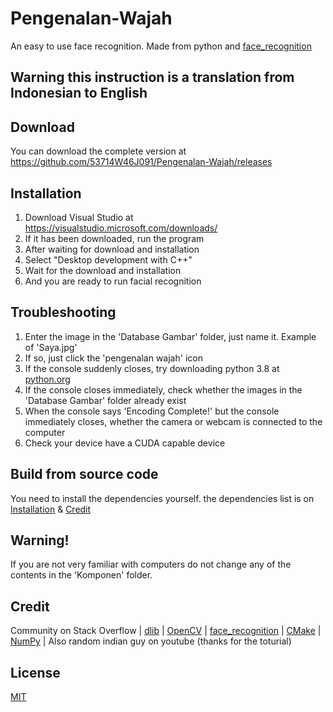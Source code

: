# Pengenalan-Wajah
An easy to use face recognition. Made from  python and [face_recognition](https://github.com/ageitgey/face_recognition)

## Warning this instruction is a translation from Indonesian to English

## Download
You can download the complete version at https://github.com/53714W46J091/Pengenalan-Wajah/releases

## Installation
1. Download Visual Studio at https://visualstudio.microsoft.com/downloads/
2. If it has been downloaded, run the program
3. After waiting for download and installation
4. Select "Desktop development with C++"
5. Wait for the download and installation
6. And you are ready to run facial recognition

## Troubleshooting
1. Enter the image in the 'Database Gambar' folder, just name it. Example of 'Saya.jpg'
2. If so, just click the 'pengenalan wajah' icon
3. If the console suddenly closes, try downloading python 3.8 at [python.org](https://python.org)
4. If the console closes immediately, check whether the images in the 'Database Gambar' folder already exist
5. When the console says 'Encoding Complete!' but the console immediately closes, whether the camera or webcam is connected to the computer
6. Check your device have a CUDA capable device

## Build from source code
You need to install the dependencies yourself. the dependencies list is on [Installation](https://github.com/53714W46J091/Pengenalan-Wajah#installation) & [Credit](https://github.com/53714W46J091/Pengenalan-Wajah#credit)

## Warning!
If you are not very familiar with computers do not change any of the contents in the 'Komponen' folder.

## Credit
Community on Stack Overflow | 
[dlib](https://github.com/davisking/dlib) | 
[OpenCV](https://github.com/opencv/opencv) | 
[face_recognition](https://github.com/ageitgey/face_recognition) | 
[CMake](https://github.com/Kitware/CMake) | 
[NumPy](https://github.com/numpy/numpy) | Also random indian guy on youtube (thanks for the toturial)

## License
[MIT](https://choosealicense.com/licenses/mit/)

